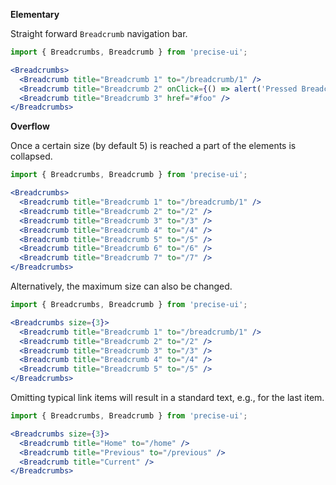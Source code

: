 **Elementary**

Straight forward `Breadcrumb` navigation bar.

```jsx
import { Breadcrumbs, Breadcrumb } from 'precise-ui';

<Breadcrumbs>
  <Breadcrumb title="Breadcrumb 1" to="/breadcrumb/1" />
  <Breadcrumb title="Breadcrumb 2" onClick={() => alert('Pressed Breadcrumb 2')} />
  <Breadcrumb title="Breadcrumb 3" href="#foo" />
</Breadcrumbs>
```

**Overflow**

Once a certain size (by default 5) is reached a part of the elements is collapsed.

```jsx
import { Breadcrumbs, Breadcrumb } from 'precise-ui';

<Breadcrumbs>
  <Breadcrumb title="Breadcrumb 1" to="/breadcrumb/1" />
  <Breadcrumb title="Breadcrumb 2" to="/2" />
  <Breadcrumb title="Breadcrumb 3" to="/3" />
  <Breadcrumb title="Breadcrumb 4" to="/4" />
  <Breadcrumb title="Breadcrumb 5" to="/5" />
  <Breadcrumb title="Breadcrumb 6" to="/6" />
  <Breadcrumb title="Breadcrumb 7" to="/7" />
</Breadcrumbs>
```

Alternatively, the maximum size can also be changed.

```jsx
import { Breadcrumbs, Breadcrumb } from 'precise-ui';

<Breadcrumbs size={3}>
  <Breadcrumb title="Breadcrumb 1" to="/breadcrumb/1" />
  <Breadcrumb title="Breadcrumb 2" to="/2" />
  <Breadcrumb title="Breadcrumb 3" to="/3" />
  <Breadcrumb title="Breadcrumb 4" to="/4" />
  <Breadcrumb title="Breadcrumb 5" to="/5" />
</Breadcrumbs>
```

Omitting typical link items will result in a standard text, e.g., for the last item.

```jsx
import { Breadcrumbs, Breadcrumb } from 'precise-ui';

<Breadcrumbs size={3}>
  <Breadcrumb title="Home" to="/home" />
  <Breadcrumb title="Previous" to="/previous" />
  <Breadcrumb title="Current" />
</Breadcrumbs>
```
